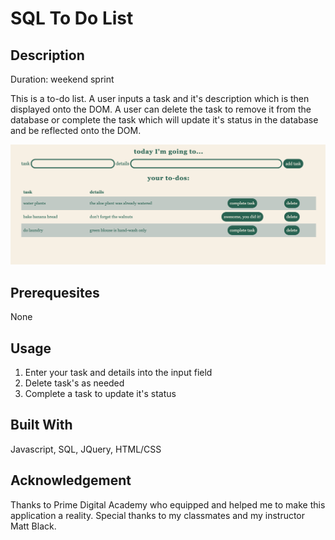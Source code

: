 # SQL To Do List

## Description

Duration: weekend sprint

This is a to-do list. A user inputs a task and it's description which is then displayed onto the DOM. A user can delete the task to remove it from the database or complete the task which will update it's status in the database and be reflected onto the DOM. 

![](./images/screenshot.png)

## Prerequesites

None

## Usage

1. Enter your task and details into the input field 
2. Delete task's as needed
3. Complete a task to update it's status

## Built With 

Javascript, SQL, JQuery, HTML/CSS

## Acknowledgement

Thanks to Prime Digital Academy who equipped and helped me to make this application a reality. Special thanks to my classmates and my instructor Matt Black.
